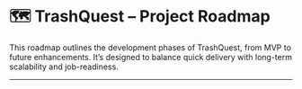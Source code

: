 # 🗺️ TrashQuest – Project Roadmap

This roadmap outlines the development phases of TrashQuest, from MVP to future enhancements. It’s designed to balance quick delivery with long-term scalability and job-readiness.

---
